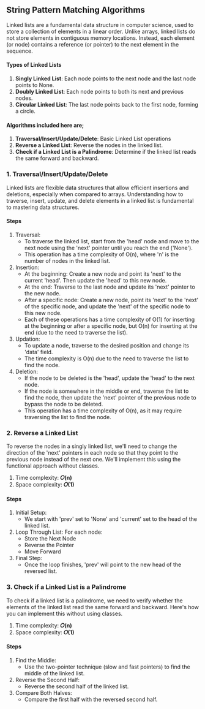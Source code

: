 ## String Pattern Matching Algorithms
Linked lists are a fundamental data structure in computer science, used to store a collection of elements in a linear order. Unlike arrays, linked lists do not store elements in contiguous memory locations. Instead, each element (or node) contains a reference (or pointer) to the next element in the sequence.</br>

#### Types of Linked Lists
1. <b>Singly Linked List</b>: Each node points to the next node and the last node points to None.
2. <b>Doubly Linked List</b>: Each node points to both its next and previous nodes.
3. <b>Circular Linked List</b>: The last node points back to the first node, forming a circle.

#### Algorithms included here are;
1. <b>Traversal/Insert/Update/Delete</b>: Basic Linked List operations
2. <b>Reverse a Linked List</b>: Reverse the nodes in the linked list.
3. <b>Check if a Linked List is a Palindrome</b>: Determine if the linked list reads the same forward and backward.


### 1. Traversal/Insert/Update/Delete
Linked lists are flexible data structures that allow efficient insertions and deletions, especially when compared to arrays. Understanding how to traverse, insert, update, and delete elements in a linked list is fundamental to mastering data structures.

#### Steps
1. Traversal:
   - To traverse the linked list, start from the 'head' node and move to the next node using the 'next' pointer until you reach the end ('None').
   - This operation has a time complexity of O(n), where 'n' is the number of nodes in the linked list.
2. Insertion:
   - At the beginning: Create a new node and point its 'next' to the current 'head'. Then update the 'head' to this new node.
   - At the end: Traverse to the last node and update its 'next' pointer to the new node.
   - After a specific node: Create a new node, point its 'next' to the 'next' of the specific node, and update the 'next' of the specific node to this new node.
   - Each of these operations has a time complexity of O(1) for inserting at the beginning or after a specific node, but O(n) for inserting at the end (due to the need to traverse the list).
3. Updation:
   - To update a node, traverse to the desired position and change its 'data' field.
   - The time complexity is O(n) due to the need to traverse the list to find the node.
4. Deletion:
   - If the node to be deleted is the 'head', update the 'head' to the next node.
   - If the node is somewhere in the middle or end, traverse the list to find the node, then update the 'next' pointer of the previous node to bypass the node to be deleted.
   - This operation has a time complexity of O(n), as it may require traversing the list to find the node.


### 2. Reverse a Linked List
To reverse the nodes in a singly linked list, we'll need to change the direction of the 'next' pointers in each node so that they point to the previous node instead of the next one. We'll implement this using the functional approach without classes.</br>

1. Time complexity: <b>𝑂(n)</b>
2. Space complexity: <b>𝑂(1)</b></br>

#### Steps
1. Initial Setup:
   - We start with 'prev' set to 'None' and 'current' set to the head of the linked list.
2. Loop Through List: For each node:
   - Store the Next Node
   - Reverse the Pointer
   - Move Forward
3. Final Step:
   - Once the loop finishes, 'prev' will point to the new head of the reversed list.


### 3. Check if a Linked List is a Palindrome
To check if a linked list is a palindrome, we need to verify whether the elements of the linked list read the same forward and backward. Here's how you can implement this without using classes.</br>

1. Time complexity: <b>𝑂(n)</b>
2. Space complexity: <b>𝑂(1)</b></br>

#### Steps
1. Find the Middle:
   - Use the two-pointer technique (slow and fast pointers) to find the middle of the linked list.
2. Reverse the Second Half:
   - Reverse the second half of the linked list.
3. Compare Both Halves:
   - Compare the first half with the reversed second half.